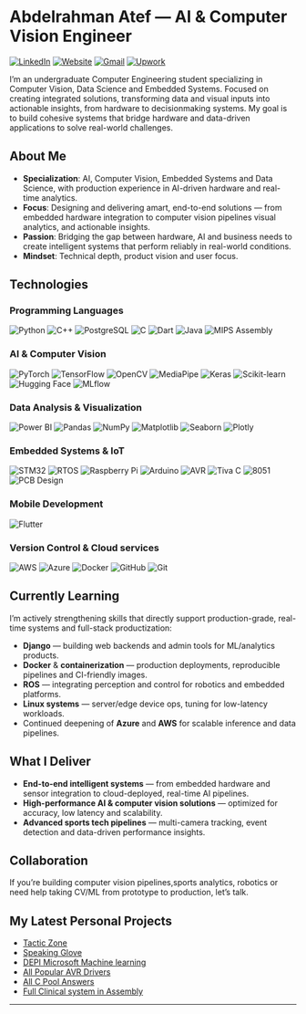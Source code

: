 # Abdelrahman Atef — AI & Computer Vision Engineer

[![LinkedIn](https://img.shields.io/badge/LinkedIn-0A66C2?style=for-the-badge&logo=inspire&logoColor=white)](https://www.linkedin.com/in/abdelrahman-atef-29a448189?utm_source=share&utm_campaign=share_via&utm_content=profile&utm_medium=ios_app)
[![Website](https://img.shields.io/badge/Portfolio-0A66C2?style=for-the-badge&logo=airbrake&logoColor=white)](https://abdelrahmanatef01.github.io/)
[![Gmail](https://img.shields.io/badge/Gmail-0A66C2?style=for-the-badge&logo=gmail&logoColor=white)](mailto:abdelrahmanatef508@gmail.com)
[![Upwork](https://img.shields.io/badge/Upwork-0A66C2?style=for-the-badge&logo=upwork&logoColor=white)](https://www.upwork.com/freelancers/~01eea65b80edda1a26?mp_source=share)

I’m an undergraduate Computer Engineering student specializing in Computer Vision, Data Science and Embedded Systems.
Focused on creating integrated solutions, transforming data and visual inputs into actionable insights, from hardware to decisionmaking systems. My goal is to build cohesive systems that bridge hardware and data-driven applications to solve real-world
challenges.

## About Me
- **Specialization**: AI, Computer Vision, Embedded Systems and Data Science, with production experience in AI-driven hardware and real-time analytics.  
- **Focus**: Designing and delivering amart, end-to-end solutions — from embedded hardware integration to computer vision pipelines visual analytics, and actionable insights.  
- **Passion**: Bridging the gap between hardware, AI and business needs to create intelligent systems that perform reliably in real-world conditions.
- **Mindset**: Technical depth, product vision and user focus.

## Technologies

### Programming Languages
![Python](https://img.shields.io/badge/Python-0A192F?style=for-the-badge&logo=python&logoColor=white)
![C++](https://img.shields.io/badge/C++-0A192F?style=for-the-badge&logo=c%2B%2B&logoColor=white)
![PostgreSQL](https://img.shields.io/badge/PostgreSQL-0A192F?style=for-the-badge&logo=postgresql&logoColor=white)
![C](https://img.shields.io/badge/C-0A192F?style=for-the-badge&logo=c&logoColor=white)
![Dart](https://img.shields.io/badge/Dart-0A192F?style=for-the-badge&logo=dart&logoColor=white)
![Java](https://img.shields.io/badge/Java-0A192F?style=for-the-badge&logo=jameson&logoColor=white)
![MIPS Assembly](https://img.shields.io/badge/MIPS%20Assembly-0A192F?style=for-the-badge&logo=misskey&logoColor=white)

### AI & Computer Vision
![PyTorch](https://img.shields.io/badge/PyTorch-0A192F?style=for-the-badge&logo=pytorch&logoColor=white)
![TensorFlow](https://img.shields.io/badge/TensorFlow-0A192F?style=for-the-badge&logo=tensorflow&logoColor=white)
![OpenCV](https://img.shields.io/badge/OpenCV-0A192F?style=for-the-badge&logo=opencv&logoColor=white)
![MediaPipe](https://img.shields.io/badge/MediaPipe-0A192F?style=for-the-badge&logo=mediapipe&logoColor=white)
![Keras](https://img.shields.io/badge/Keras-0A192F?style=for-the-badge&logo=keras&logoColor=white)
![Scikit-learn](https://img.shields.io/badge/Scikit--learn-0A192F?style=for-the-badge&logo=scikit-learn&logoColor=white)
![Hugging Face](https://img.shields.io/badge/Hugging%20Face-0A192F?style=for-the-badge&logo=huggingface&logoColor=white)
![MLflow](https://img.shields.io/badge/MLflow-0A192F?style=for-the-badge&logo=mlflow&logoColor=white)

### Data Analysis & Visualization
![Power BI](https://img.shields.io/badge/Power%20BI-0A192F?style=for-the-badge&logo=googleanalytics&logoColor=white)
![Pandas](https://img.shields.io/badge/Pandas-0A192F?style=for-the-badge&logo=pandas&logoColor=white)
![NumPy](https://img.shields.io/badge/NumPy-0A192F?style=for-the-badge&logo=numpy&logoColor=white)
![Matplotlib](https://img.shields.io/badge/Matplotlib-0A192F?style=for-the-badge&logo=python&logoColor=white)
![Seaborn](https://img.shields.io/badge/Seaborn-0A192F?style=for-the-badge&logo=python&logoColor=white)
![Plotly](https://img.shields.io/badge/Plotly-0A192F?style=for-the-badge&logo=plotly&logoColor=white)

### Embedded Systems & IoT
![STM32](https://img.shields.io/badge/STM32-0A192F?style=for-the-badge&logo=STMicroelectronics&logoColor=white)
![RTOS](https://img.shields.io/badge/RTOS-0A192F?style=for-the-badge&logo=freebsd&logoColor=white)
![Raspberry Pi](https://img.shields.io/badge/Raspberry%20Pi-0A192F?style=for-the-badge&logo=raspberry-pi&logoColor=white)
![Arduino](https://img.shields.io/badge/Arduino-0A192F?style=for-the-badge&logo=arduino&logoColor=white)
![AVR](https://img.shields.io/badge/AVR-0A192F?style=for-the-badge&logo=a-frame&logoColor=white)
![Tiva C](https://img.shields.io/badge/Tiva%20C-0A192F?style=for-the-badge&logo=arm&logoColor=white)
![8051](https://img.shields.io/badge/8051-0A192F?style=for-the-badge&logo=intel&logoColor=white)
![PCB Design](https://img.shields.io/badge/PCB%20Design-0A192F?style=for-the-badge&logo=Electron&logoColor=white)

### Mobile Development
![Flutter](https://img.shields.io/badge/Flutter-0A192F?style=for-the-badge&logo=flutter&logoColor=white)

### Version Control & Cloud services
![AWS](https://img.shields.io/badge/AWS-0A192F?style=for-the-badge&logo=icloud&logoColor=white)
![Azure](https://img.shields.io/badge/Azure-0A192F?style=for-the-badge&logo=icloud&logoColor=white)
![Docker](https://img.shields.io/badge/Docker-0A192F?style=for-the-badge&logo=docker&logoColor=white)
![GitHub](https://img.shields.io/badge/GitHub-0A192F?style=for-the-badge&logo=github&logoColor=white)
![Git](https://img.shields.io/badge/Git-0A192F?style=for-the-badge&logo=git&logoColor=white)


## Currently Learning
I’m actively strengthening skills that directly support production-grade, real-time systems and full-stack productization:
- **Django** — building web backends and admin tools for ML/analytics products.  
- **Docker** & **containerization** — production deployments, reproducible pipelines and CI-friendly images.  
- **ROS** — integrating perception and control for robotics and embedded platforms.  
- **Linux systems** — server/edge device ops, tuning for low-latency workloads.  
- Continued deepening of **Azure** and **AWS** for scalable inference and data pipelines.

## What I Deliver
- **End-to-end intelligent systems** — from embedded hardware and sensor integration to cloud-deployed, real-time AI pipelines.  
- **High-performance AI & computer vision solutions** — optimized for accuracy, low latency and scalability.  
- **Advanced sports tech pipelines** — multi-camera tracking, event detection and data-driven performance insights.

## Collaboration
If you’re building computer vision pipelines,sports analytics, robotics or need help taking CV/ML from prototype to production, let’s talk.

## My Latest Personal Projects

- [Tactic Zone](https://github.com/AbdelrahmanAtef01/Tactic_Zone)
- [Speaking Glove ](https://github.com/AbdelrahmanAtef01/Speaking_Glove)
- [DEPI Microsoft Machine learning](https://github.com/AbdelrahmanAtef01/Microsoft_Machine_Learning)
- [All Popular AVR Drivers](https://github.com/AbdelrahmanAtef01/Avr-Drivers)
- [All C Pool Answers](https://github.com/AbdelrahmanAtef01/C_pool)
- [Full Clinical system in Assembly](https://github.com/AbdelrahmanAtef01/Clinic_management_system_assembly)

---
<!--
## 📊 GitHub Stats
[![Abdelrahman's GitHub stats](https://github-readme-stats.vercel.app/api?username=AbdelrahmanAtef01&show_icons=true&theme=radical)](https://github.com/AbdelrahmanAtef01)
-->
